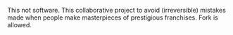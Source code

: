 This not software.
This collaborative project to avoid (irreversible) mistakes made when people make masterpieces of prestigious franchises.
Fork is allowed.
